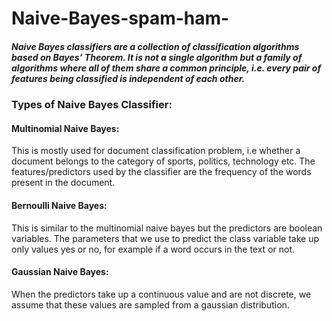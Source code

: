 # Naive-Bayes-spam-ham-
##### Naive Bayes classifiers are a collection of classification algorithms based on Bayes’ Theorem. It is not a single algorithm but a family of algorithms where all of them share a common principle, i.e. every pair of features being classified is independent of each other.

### Types of Naive Bayes Classifier:
#### Multinomial Naive Bayes:
This is mostly used for document classification problem, i.e whether a document belongs to the category of sports, politics, technology etc. The features/predictors used by the classifier are the frequency of the words present in the document.
#### Bernoulli Naive Bayes:
This is similar to the multinomial naive bayes but the predictors are boolean variables. The parameters that we use to predict the class variable take up only values yes or no, for example if a word occurs in the text or not.
#### Gaussian Naive Bayes:
When the predictors take up a continuous value and are not discrete, we assume that these values are sampled from a gaussian distribution.
 
